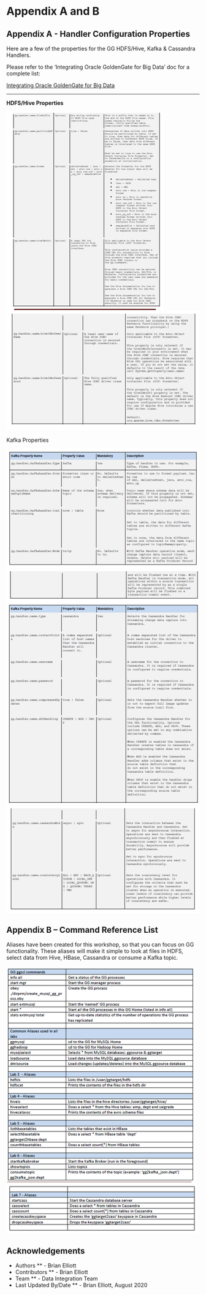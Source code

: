# Appendix A and B 

## Appendix A - Handler Configuration Properties
Here are a few of the properties for the GG HDFS/Hive, Kafka & Cassandra Handlers.

Please refer to the ‘Integrating Oracle GoldenGate for Big Data’ doc for a complete list: 

[Integrating Oracle GoldenGate for Big Data](http://docs.oracle.com/goldengate/bd1221/gg-bd/GADBD/GUID-A6C0DEC9-480F-4782-BD2A-54FEDDE2FDD9.htm#GADBD110*) 
***

**HDFS/Hive Properties**

![](./images/aa2.png)
![](./images/aa3.png)

Kafka Properties

![](./images/aa4.png)
![](./images/aa5.png)
![](./images/aa6.png)
![](./images/aa7.png)

## Appendix B – Command Reference List

Aliases have been created for this workshop, so that you can focus on GG functionality. These aliases will make it simple to look at files in HDFS, select data from Hive, HBase, Cassandra or consume a Kafka topic.

![](./images/bb1.png)
![](./images/bb2.png)

## Acknowledgements

  * Authors ** - Brian Elliott
  * Contributors ** - Brian Elliott
  * Team ** - Data Integration Team
  * Last Updated By/Date ** - Brian Elliott, August 2020
 


